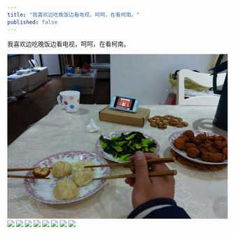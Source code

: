 ```yaml
---
title: "我喜欢边吃晚饭边看电视，呵呵，在看柯南。"
published: false
---
```

我喜欢边吃晚饭边看电视，呵呵，在看柯南。

![](./1.jpg)
![](./2.jpg)
![](./3.jpg)
![](./4.jpg)
![](./5.jpg)
![](./6.jpg)
![](./7.jpg)
![](./8.jpg)
![](./9.jpg)
